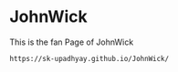 # JohnWick
<p>This is the fan Page of JohnWick</p>

```
https://sk-upadhyay.github.io/JohnWick/
```
